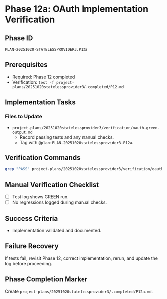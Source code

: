 # Phase 12a: OAuth Implementation Verification

## Phase ID
`PLAN-20251020-STATELESSPROVIDER3.P12a`

## Prerequisites
- Required: Phase 12 completed
- Verification: `test -f project-plans/20251020statelessprovider3/.completed/P12.md`

## Implementation Tasks

### Files to Update
- `project-plans/20251020statelessprovider3/verification/oauth-green-output.md`
  - Record passing tests and any manual checks.
  - Tag with `@plan:PLAN-20251020statelessprovider3.P12a`.

## Verification Commands
```bash
grep "PASS" project-plans/20251020statelessprovider3/verification/oauth-green-output.md
```

## Manual Verification Checklist
- [ ] Test log shows GREEN run.
- [ ] No regressions logged during manual checks.

## Success Criteria
- Implementation validated and documented.

## Failure Recovery
If tests fail, revisit Phase 12, correct implementation, rerun, and update the log before proceeding.

## Phase Completion Marker
Create `project-plans/20251020statelessprovider3/.completed/P12a.md`.

